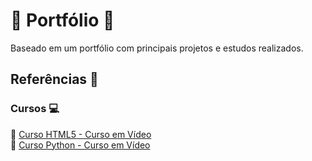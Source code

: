 # :book: Portfólio :book:
Baseado em um portfólio com principais projetos e estudos realizados.


## Referências :mag_right:
### Cursos :computer:
:pushpin: [Curso HTML5 - Curso em Vídeo](https://www.cursoemvideo.com/curso/html5/) <br>
:pushpin: [Curso Python - Curso em Vídeo](https://www.cursoemvideo.com/curso/python-3-mundo-2/)